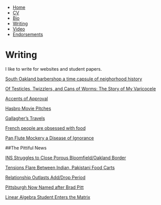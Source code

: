 * [Home](/)
* <a href="/cv.pdf" target="_blank">CV</a>
* [Bio](/bio.html)
* [Writing](/writing.html)
* [Video](/video.html)
* [Endorsements](/endorsements.html)

# Writing

I like to write for websites and student papers.

[South Oakland barbershop a time capsule of neighorhood history](/writing/barbershop.html)

[Of Testicles, Twizzlers, and Cans of Worms: The Story of My Varicocele](/writing/varicocele.html)

[Accents of Approval](/writing/accents.html)

[Hasbro Movie Pitches](http://omnibrow.com/hasbro-movie-pitches/)

[Gallagher’s Travels](/writing/gallagher.html)

[French people are obsessed with food](/writing/food.html)

[Pan Flute Mockery a Disease of Ignorance](/writing/pan-flutes.html)

##The Pittiful News

[INS Struggles to Close Porous Bloomfield/Oakland Border](/writing/bloomfield.html)

[Tensions Flare Between Indian, Pakistani Food Carts](/writing/foodcarts.html)

[Relationship Outlasts Add/Drop Period](/writing/adddrop.html)

[Pittsburgh Now Named after Brad Pitt](/writing/bradpitt.html)

[Linear Algebra Student Enters the Matrix](/writing/thematrix.html)

